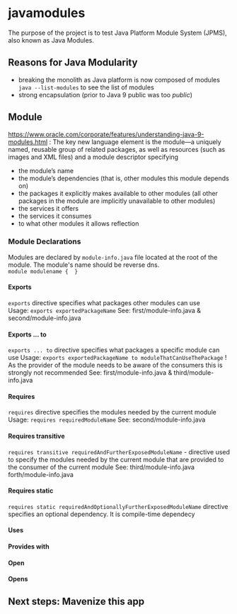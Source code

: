# javamodules

The purpose of the project is to test Java Platform Module System (JPMS), also known as Java Modules.

## Reasons for Java Modularity
- breaking the monolith as Java platform is now composed of modules </br>
  `java --list-modules` to see the list of modules
- strong encapsulation (prior to Java 9 public was too _public_)
  
## Module
https://www.oracle.com/corporate/features/understanding-java-9-modules.html :
The key new language element is the module—a uniquely named, reusable group of related packages, as well as resources (such as images and XML files) and a module descriptor specifying

- the module’s name
- the module’s dependencies (that is, other modules this module depends on)
- the packages it explicitly makes available to other modules (all other packages in the module are implicitly unavailable to other modules)
- the services it offers
- the services it consumes
- to what other modules it allows reflection


### Module Declarations

Modules are declared by `module-info.java` file located at the root of the module.
The module's name should be reverse dns. </br>
`module modulename { 
}`
#### Exports
`exports` directive specifies what packages other modules can use </br>
Usage: `exports exportedPackageName`
See: first/module-info.java & second/module-info.java

#### Exports ... to
`exports ... to` directive specifies what packages a specific module can use
Usage: `exports exportedPackageName to moduleThatCanUseThePackage` 
! As the provider of the module needs to be aware of the consumers this is strongly not recommended
See: first/module-info.java & third/module-info.java

#### Requires
`requires` directive specifies the modules needed by the current module  </br>
Usage: `requires requiredModuleName`
See: second/module-info.java 

#### Requires transitive
`requires transitive requiredAndFurtherExposedModuleName` - directive used to specify the modules needed by the current module that are provided to the consumer of the current module
See: third/module-info.java forth/module-info.java

#### Requires static
`requires static requiredAndOptionallyFurtherExposedModuleName` directive specifies an optional dependency. It is compile-time dependecy

#### Uses

#### Provides with

#### Open

#### Opens

## Next steps: Mavenize this app